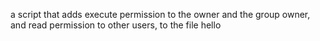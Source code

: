 a script that adds execute permission to the owner and the group owner, and read permission to other users, to the file hello 
